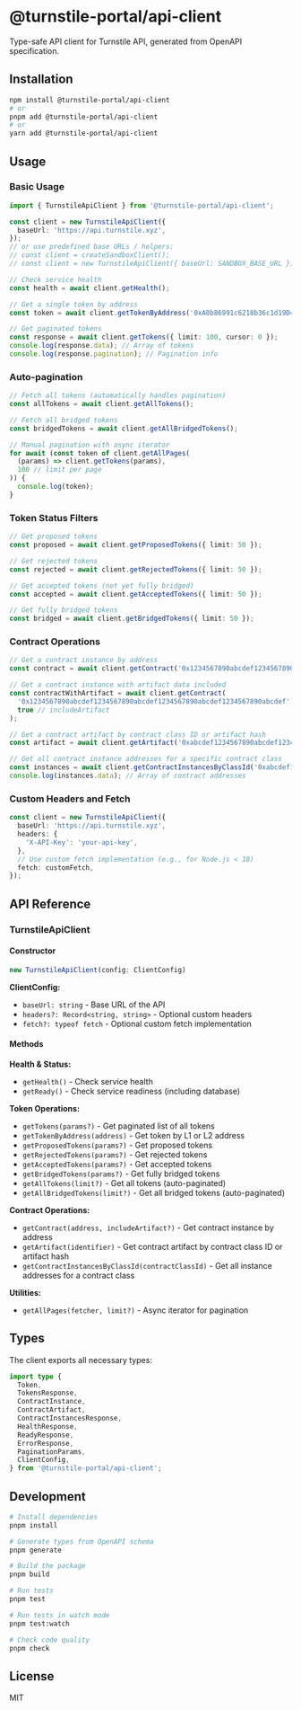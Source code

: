 # @turnstile-portal/api-client

Type-safe API client for Turnstile API, generated from OpenAPI specification.

## Installation

```bash
npm install @turnstile-portal/api-client
# or
pnpm add @turnstile-portal/api-client
# or
yarn add @turnstile-portal/api-client
```

## Usage

### Basic Usage

```typescript
import { TurnstileApiClient } from '@turnstile-portal/api-client';

const client = new TurnstileApiClient({
  baseUrl: 'https://api.turnstile.xyz',
});
// or use predefined base URLs / helpers:
// const client = createSandboxClient();
// const client = new TurnstileApiClient({ baseUrl: SANDBOX_BASE_URL });

// Check service health
const health = await client.getHealth();

// Get a single token by address
const token = await client.getTokenByAddress('0xA0b86991c6218b36c1d19D4a2e9Eb0cE3606eB48');

// Get paginated tokens
const response = await client.getTokens({ limit: 100, cursor: 0 });
console.log(response.data); // Array of tokens
console.log(response.pagination); // Pagination info
```

### Auto-pagination

```typescript
// Fetch all tokens (automatically handles pagination)
const allTokens = await client.getAllTokens();

// Fetch all bridged tokens
const bridgedTokens = await client.getAllBridgedTokens();

// Manual pagination with async iterator
for await (const token of client.getAllPages(
  (params) => client.getTokens(params),
  100 // limit per page
)) {
  console.log(token);
}
```

### Token Status Filters

```typescript
// Get proposed tokens
const proposed = await client.getProposedTokens({ limit: 50 });

// Get rejected tokens
const rejected = await client.getRejectedTokens({ limit: 50 });

// Get accepted tokens (not yet fully bridged)
const accepted = await client.getAcceptedTokens({ limit: 50 });

// Get fully bridged tokens
const bridged = await client.getBridgedTokens({ limit: 50 });
```

### Contract Operations

```typescript
// Get a contract instance by address
const contract = await client.getContract('0x1234567890abcdef1234567890abcdef1234567890abcdef1234567890abcdef');

// Get a contract instance with artifact data included
const contractWithArtifact = await client.getContract(
  '0x1234567890abcdef1234567890abcdef1234567890abcdef1234567890abcdef',
  true // includeArtifact
);

// Get a contract artifact by contract class ID or artifact hash
const artifact = await client.getArtifact('0xabcdef1234567890abcdef1234567890abcdef1234567890abcdef1234567890');

// Get all contract instance addresses for a specific contract class
const instances = await client.getContractInstancesByClassId('0xabcdef1234567890abcdef1234567890abcdef1234567890abcdef1234567890');
console.log(instances.data); // Array of contract addresses
```

### Custom Headers and Fetch

```typescript
const client = new TurnstileApiClient({
  baseUrl: 'https://api.turnstile.xyz',
  headers: {
    'X-API-Key': 'your-api-key',
  },
  // Use custom fetch implementation (e.g., for Node.js < 18)
  fetch: customFetch,
});
```

## API Reference

### TurnstileApiClient

#### Constructor

```typescript
new TurnstileApiClient(config: ClientConfig)
```

**ClientConfig:**
- `baseUrl: string` - Base URL of the API
- `headers?: Record<string, string>` - Optional custom headers
- `fetch?: typeof fetch` - Optional custom fetch implementation

#### Methods

**Health & Status:**
- `getHealth()` - Check service health
- `getReady()` - Check service readiness (including database)

**Token Operations:**
- `getTokens(params?)` - Get paginated list of all tokens
- `getTokenByAddress(address)` - Get token by L1 or L2 address
- `getProposedTokens(params?)` - Get proposed tokens
- `getRejectedTokens(params?)` - Get rejected tokens
- `getAcceptedTokens(params?)` - Get accepted tokens
- `getBridgedTokens(params?)` - Get fully bridged tokens
- `getAllTokens(limit?)` - Get all tokens (auto-paginated)
- `getAllBridgedTokens(limit?)` - Get all bridged tokens (auto-paginated)

**Contract Operations:**
- `getContract(address, includeArtifact?)` - Get contract instance by address
- `getArtifact(identifier)` - Get contract artifact by contract class ID or artifact hash
- `getContractInstancesByClassId(contractClassId)` - Get all instance addresses for a contract class

**Utilities:**
- `getAllPages(fetcher, limit?)` - Async iterator for pagination

## Types

The client exports all necessary types:

```typescript
import type {
  Token,
  TokensResponse,
  ContractInstance,
  ContractArtifact,
  ContractInstancesResponse,
  HealthResponse,
  ReadyResponse,
  ErrorResponse,
  PaginationParams,
  ClientConfig,
} from '@turnstile-portal/api-client';
```

## Development

```bash
# Install dependencies
pnpm install

# Generate types from OpenAPI schema
pnpm generate

# Build the package
pnpm build

# Run tests
pnpm test

# Run tests in watch mode
pnpm test:watch

# Check code quality
pnpm check
```

## License

MIT
